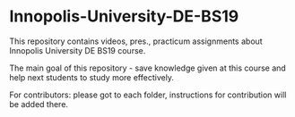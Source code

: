# Innopolis-University-DE-BS19
This repository contains videos, pres., practicum assignments about Innopolis University DE BS19 course.

The main goal of this repository - save knowledge given at this course and help next students to study more effectively.

For contributors: please got to each folder, instructions for contribution will be added there.
